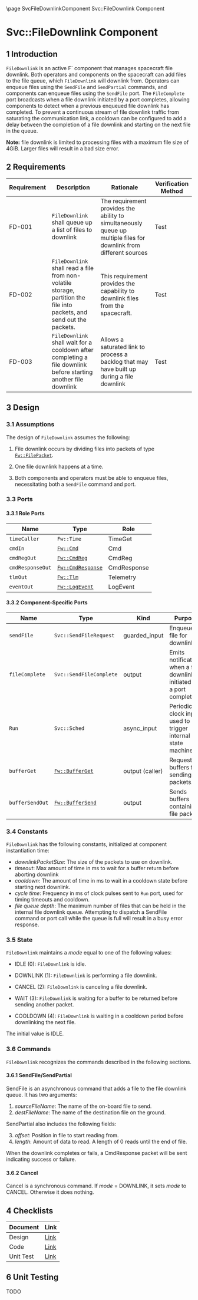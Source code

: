 \page SvcFileDownlinkComponent Svc::FileDownlink Component
# Svc::FileDownlink Component

## 1 Introduction

`FileDownlink` is an active F´ component that manages spacecraft file downlink. Both operators and
components on the spacecraft can add files to the file queue, which `FileDownlink` will downlink
from. Operators can enqueue files using the `SendFile` and `SendPartial` commands, and components
can enqueue files using the `SendFile` port. The `FileComplete` port broadcasts when a file downlink
initiated by a port completes, allowing components to detect when a previous enqueued file downlink
has completed. To prevent a continuous stream of file downlink traffic from saturating the
communication link, a cooldown can be configured to add a delay between the completion of a file
downlink and starting on the next file in the queue.

**Note:** file downlink is limited to processing files with a maximum file size of 4GiB. Larger files will result in a
bad size error.

## 2 Requirements

Requirement | Description | Rationale | Verification Method
---- | ---- | ---- | ----
FD-001 | `FileDownlink` shall queue up a list of files to downlink | The requirement provides the ability to simultaneously queue up multiple files for downlink from different sources | Test
FD-002 | `FileDownlink` shall read a file from non-volatile storage, partition the file into packets, and send out the packets. | This requirement provides the capability to downlink files from the spacecraft. | Test
FD-003 | `FileDownlink` shall wait for a cooldown after completing a file downlink before starting another file downlink | Allows a saturated link to process a backlog that may have built up during a file downlink | Test

## 3 Design

### 3.1 Assumptions

The design of `FileDownlink` assumes the following:

1. File downlink occurs by dividing files into packets
of type [`Fw::FilePacket`](../../../Fw/FilePacket/docs/sdd.html).

2. One file downlink happens at a time.

3. Both components and operators must be able to enqueue files, necessitating both a `SendFile`
   command and port.

### 3.3 Ports

#### 3.3.1 Role Ports

Name | Type | Role
-----| ---- | ----
`timeCaller` | `Fw::Time` | TimeGet
`cmdIn` | [`Fw::Cmd`](../../../Fw/Cmd/docs/sdd.html) | Cmd
`cmdRegOut` | [`Fw::CmdReg`](../../../Fw/Cmd/docs/sdd.html) | CmdReg
`cmdResponseOut` | [`Fw::CmdResponse`](../../../Fw/Cmd/docs/sdd.html) | CmdResponse
`tlmOut` | [`Fw::Tlm`](../../../Fw/Tlm/docs/sdd.html) | Telemetry
`eventOut` | [`Fw::LogEvent`](../../../Fw/Log/docs/sdd.html) | LogEvent

#### 3.3.2 Component-Specific Ports

Name | Type | Kind | Purpose
---- | ---- | ---- | ----
`sendFile` | `Svc::SendFileRequest` | guarded_input | Enqueues file for downlink
`fileComplete` | `Svc::SendFileComplete` | output | Emits notifications when a file downlink initiated by a port completes
`Run` | `Svc::Sched` | async_input | Periodic clock input used to trigger internal state machine
<a name="bufferGet">`bufferGet`</a> | [`Fw::BufferGet`](../../../Fw/Buffer/docs/sdd.html) | output (caller) | Requests buffers for sending file packets.
<a name="bufferSendOut">`bufferSendOut`</a> | [`Fw::BufferSend`](../../../Fw/Buffer/docs/sdd.html) | output | Sends buffers containing file packets.

### 3.4 Constants

`FileDownlink` has the following constants, initialized
at component instantiation time:

* *downlinkPacketSize*: The size of the packets to use on downlink.
* *timeout*: Max amount of time in ms to wait for a buffer return before aborting downlink
* *cooldown*: The amount of time in ms to wait in a cooldown state before starting next downlink.
* *cycle time*: Frequency in ms of clock pulses sent to `Run` port, used for timing timeouts and
  cooldown.
* *file queue depth*: The maximum number of files that can be held in the internal file downlink
  queue. Attempting to dispatch a SendFile command or port call while the queue is full will result
  in a busy error response.

### 3.5 State

`FileDownlink` maintains a *mode* equal to
one of the following values:

* IDLE (0): `FileDownlink` is idle.

* DOWNLINK (1): `FileDownlink` is performing a file downlink.

* CANCEL (2): `FileDownlink` is canceling a file downlink.

* WAIT (3): `FileDownlink` is waiting for a buffer to be returned before sending another packet.

* COOLDOWN (4): `FileDownlink` is waiting in a cooldown period before downlinking the next file.

The initial value is IDLE.

### 3.6 Commands

`FileDownlink` recognizes the commands described in the following sections.

#### 3.6.1 SendFile/SendPartial

SendFile is an asynchronous command that adds a file to the file downlink queue.
It has two arguments:

1. *sourceFileName*: The name of the on-board file to send.
2. *destFileName*: The name of the destination file on the ground.

SendPartial also includes the following fields:

3. *offset*: Position in file to start reading from.
4. *length*: Amount of data to read. A length of 0 reads until the end of file.

When the downlink completes or fails, a CmdResponse packet will be sent indicating success or
failure.

#### 3.6.2 Cancel

Cancel is a synchronous command.
If *mode* = DOWNLINK, it sets *mode* to CANCEL.
Otherwise it does nothing.

## 4 Checklists

Document | Link
-------- | ----
Design | [Link](Checklist/design.xlsx)
Code | [Link](Checklist/code.xlsx)
Unit Test | [Link](Checklist/unit_test.xls)

## 6 Unit Testing

TODO
